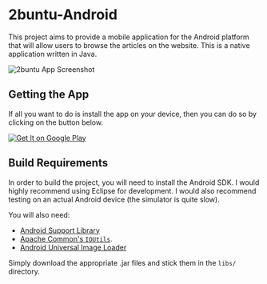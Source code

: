 # 2buntu-Android

This project aims to provide a mobile application for the Android platform that
will allow users to browse the articles on the website. This is a native 
application written in Java.

![2buntu App Screenshot](http://media.2buntu.com/images/2buntu-device-shot-small_3.png)

## Getting the App

If all you want to do is install the app on your device, then you can do so by
clicking on the button below.

[![Get It on Google Play](https://developer.android.com/images/brand/en_generic_rgb_wo_45.png)](https://play.google.com/store/apps/details?id=com.twobuntu.twobuntu)

## Build Requirements

In order to build the project, you will need to install the Android SDK. I would
highly recommend using Eclipse for development.  I would also recommend testing
on an actual Android device (the simulator is quite slow).

You will also need:

 - [Android Support Library](http://developer.android.com/tools/support-library/index.html)
 - [Apache Common's `IOUtils`](http://commons.apache.org/proper/commons-io/apidocs/org/apache/commons/io/IOUtils.html).
 - [Android Universal Image Loader](https://github.com/nostra13/Android-Universal-Image-Loader)

Simply download the appropriate .jar files and stick them in the `libs/` directory.
